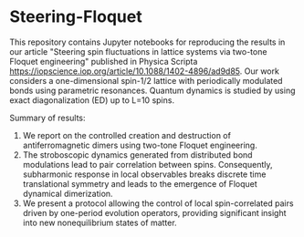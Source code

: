 # Steering-Floquet
This repository contains Jupyter notebooks for reproducing the results in our article "Steering spin fluctuations in lattice systems via two-tone Floquet engineering" published in Physica Scripta https://iopscience.iop.org/article/10.1088/1402-4896/ad9d85. Our work considers a one-dimensional spin-1/2 lattice with periodically modulated bonds using parametric resonances. Quantum dynamics is studied by using exact diagonalization (ED) up to L=10 spins.  

Summary of results:

1. We report on the controlled creation and destruction of antiferromagnetic dimers using two-tone Floquet engineering.
2. The stroboscopic dynamics generated from distributed bond modulations lead to pair correlation between spins. Consequently, subharmonic response in local observables breaks discrete time translational symmetry and leads to the emergence of Floquet dynamical dimerization.
3. We present a protocol allowing the control of local spin-correlated pairs driven by one-period evolution operators, providing significant insight into new nonequilibrium states of matter. 
